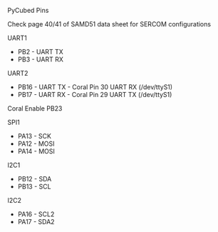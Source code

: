 PyCubed Pins

Check page 40/41 of SAMD51 data sheet for SERCOM configurations

UART1
- PB2 - UART TX
- PB3 - UART RX

UART2
- PB16 - UART TX - Coral Pin 30 UART RX (/dev/ttyS1)
- PB17 - UART RX - Coral Pin 29 UART TX (/dev/ttyS1)

Coral Enable
PB23

SPI1
- PA13 - SCK
- PA12 - MOSI 
- PA14 - MOSI  

I2C1
- PB12 - SDA
- PB13 - SCL

I2C2
- PA16 - SCL2
- PA17 - SDA2
